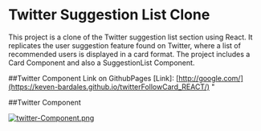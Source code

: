 # Twitter Suggestion List Clone

This project is a clone of the Twitter suggestion list section using React. It replicates the user suggestion feature found on Twitter, where a list of recommended users is displayed in a card format. The project includes a Card Component and also a SuggestionList Component.

##Twitter Component Link on GithubPages
[Link]: [http://google.com/](https://keven-bardales.github.io/twitterFollowCard_REACT/) "

##Twitter Component

[![twitter-Component.png](https://i.postimg.cc/h47kn21g/twitter-Component.png)](https://postimg.cc/F1NWgg6n)


